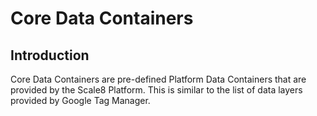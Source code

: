 # Core Data Containers

## Introduction

Core Data Containers are pre-defined Platform Data Containers that are provided by the Scale8 Platform. This is similar to the list of data layers provided by Google Tag Manager.

<CoreDataContainers />